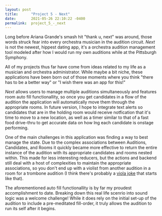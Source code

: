 ```yaml
---
layout: post
title:      "Project 5 - Next"
date:       2021-05-26 22:10:22 -0400
permalink:  project_5_-_next
---
```



Long before Ariana Grande's smash hit "thank u, next" was around, those words struck fear into every orchestra musician in the audition circuit. *Next* is not the newest, hippest dating app, it's a orchestra audition management tool modeled after how I would run my own auditions while at the Pittsburgh Symphony. 

All of my projects thus far have come from ideas related to my life as a musician and orchestra administrator. While maybe a bit niche, these applications have been born out of those moments where you think "there has to be a better way" or "I wish there was an app for this!" 

*Next* allows users to manage multiple auditions simultaneously and features room auto fill functionallity, so once you get candidates in a flow of the audition the application will automatically move them through the appropriate rooms. In future version, I hope to integrate text alerts so candidates that are in the holding room would receive notfication that it's time to move to a new location, as well as a timer similar to that of a fast food drive-thru to get accurate data on how lng each candidate is onstage performing. 

One of the main challenges in this application was finding a way to best manage the state. Due to the complex associations between Auditions, Candidates, and Rooms it quickly became more effective to return the entire instance of the audition with its appropriate candidates and rooms nested within. This made for less interesting reducers, but the actions and backend still deal with a host of complexities to maintain the appropriate associations, so you don't end up with a violist from another audition in a room for a trombone audition (I think there's probably a [viola joke](http://https://www.mit.edu/~jcb/jokes/viola.html) that starts like that).

The aforementioned auto fill functionallity is by far my proudest accomplishment to date. Breaking down this real life scenrio into sound logic was a welcome challenge! While it does rely on the initial set-up of the audition to include a pre-meditated fill-order, it truly allows the audition to run its self after it begins.








